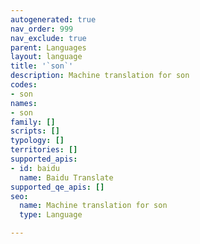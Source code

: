 ```yaml
---
autogenerated: true
nav_order: 999
nav_exclude: true
parent: Languages
layout: language
title: '`son`'
description: Machine translation for son
codes:
- son
names:
- son
family: []
scripts: []
typology: []
territories: []
supported_apis:
- id: baidu
  name: Baidu Translate
supported_qe_apis: []
seo:
  name: Machine translation for son
  type: Language

---
```


